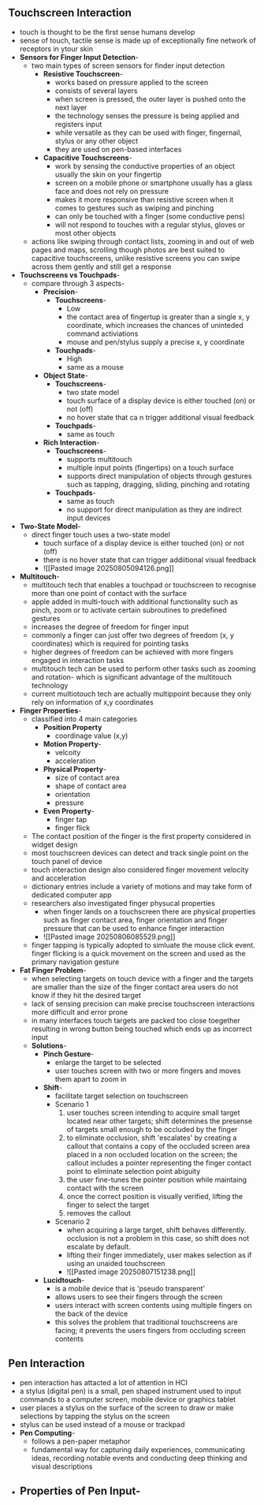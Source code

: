 ## Touchscreen Interaction
- touch is thought to be the first sense humans develop
- sense of touch, tactile sense is made up of exceptionally fine network of receptors in ytour skin
- **Sensors for Finger Input Detection**-
	- two main types of screen sensors for finder input detection
		- **Resistive Touchscreen**-
			- works based on pressure applied to the screen
			- consists of several layers
			- when screen is pressed, the outer layer is pushed onto the next layer
			- the technology senses the pressure is being applied and registers input
			- while versatile as they can be used with finger, fingernail, stylus or any other object
			- they are used on pen-based interfaces
		- **Capacitive Touchscreens**-
			- work by sensing the conductive properties of an object usually the skin on your fingertip
			- screen on a mobile phone or smartphone usually has a glass face and does not rely on pressure
			- makes it more responsive than resistive screen when it comes to gestures such as swiping and pinching
			- can only be touched with a finger (some conductive pens)
			- will not respond to touches with a regular stylus, gloves or most other objects
	- actions like swiping through contact lists, zooming in and out of web pages and maps, scrolling though photos are best suited to capacitive touchscreens, unlike resistive screens you can swipe across them gently and still get a response
- **Touchscreens vs Touchpads**-
	- compare through 3 aspects- 
		- **Precision**-
			- **Touchscreens**-
				- Low
				- the contact area of fingertup is greater than a single x, y coordinate, which increases the chances of uninteded command activiations
				- mouse and pen/stylus supply a precise x, y coordinate
			- **Touchpads**-
				- High
				- same as a mouse
		- **Object State**-
			- **Touchscreens**-
				- two state model
				- touch surface of a display device is either touched (on) or not (off)
				- no hover state that ca n trigger additional visual feedback
			- **Touchpads**-
				- same as touch
		- **Rich Interaction**-
			- **Touchscreens**-
				- supports multitouch
				- multiple input points (fingertips) on a touch surface
				- supports direct manipulation of objects through gestures such as tapping, dragging, sliding, pinching and rotating
			- **Touchpads**-
				- same as touch
				- no support for direct manipulation as they are indirect input devices
- **Two-State Model**-
	- direct finger touch uses a two-state model
		- touch surface of a display device is either touched (on) or not (off)
		- there is no hover state that can trigger addiitional visual feedback
		- ![[Pasted image 20250805094126.png]]
- **Multitouch**-
	- multitouch tech that enables a touchpad or touchscreen to recognise more than one point of contact with the surface
	- apple added in multi-touch with additional functionality such as pinch, zoom or to activate certain subroutines to predefined gestures
	- increases the degree of freedom for finger input
	- commonly a finger can just offer two degrees of freedom (x, y coordinates) which is required for pointing tasks
	- higher degrees of freedom can be achieved with more fingers engaged in interaction tasks
	- multitouch tech can be used to perform other tasks such as zooming and rotation- which is significant advantage of the multitouch technology
	- current multiotouch tech are actually multippoint because they only rely on information of x,y coordinates
- **Finger Properties**-
	- classified into 4 main categories
		- **Position Property**
			- coordinage value (x,y)
		- **Motion Property**-
			- velcoity
			- acceleration
		- **Physical Property**-
			- size of contact area
			- shape of contact area
			- orientation
			- pressure
		- **Even Property**-
			- finger tap
			- finger flick
	- The contact position of the finger is the first property considered in widget design
	- most touchscreen devices can detect and track single point on the touch panel of device
	- touch interaction design also considered finger movement velocity and acceleration
	- dictionary entries include a variety of motions and may take form of dedicated computer app
	- researchers also investigated finger physucal properties
		- when finger lands on a touchscreen there are physical properties such as finger contact area, finger orientation and finger pressure that can be used to enhance finger interaction
		- ![[Pasted image 20250806085529.png]]
	- finger tapping is typically adopted to simluate the mouse click event. finger flicking is a quick movement on the screen and used as the primary navigation gesture
- **Fat Finger Problem**-
	- when selecting targets on touch device with a finger and the targets are smaller than the size of the finger contact area users do not know if they hit the desired target
	- lack of sensing precision can make precise touchscreen interactions more difficult and error prone
	- in many interfaces touch targets are packed too close toegether resulting in wrong button being touched which ends up as incorrect input
	- **Solutions**-
		- **Pinch Gesture**-
			- enlarge the target to be selected
			- user touches screen with two or more fingers and moves them apart to zoom in
		- **Shift**-
			- facilitate target selection on touchscreen
			- Scenario 1
				1. user touches screen intending to acquire small target located near other targets; shift determines the presense of targets small enough to be occluded by the finger
				2. to eliminate occlusion, shift 'escalates' by creating a callout that contains a copy of the occluded screen area placed in a non occluded location on the screen; the callout includes a pointer representing the finger contact point to eliminate selection point abiguity
				3. the user fine-tunes the pointer position while maintaing contact with the screen
				4. once the correct position is visually verified, lifting the finger to select the target
				5. removes the callout
			- Scenario 2
				- when acquiring a large target, shift behaves differently. occlusion is not a problem in this case, so shift does not escalate by default.
				- lifting their finger immediately, user makes selection as if using an unaided touchscreen
				- ![[Pasted image 20250807151238.png]]
		- **Lucidtouch**-
			- is a mobile device that is 'pseudo transparent'
			- allows users to see their fingers through the screen
			- users interact with screen contents using multiple fingers on the back of the device
			- this solves the problem that traditional touchscreens are facing; it prevents the users fingers from occluding screen contents

## Pen Interaction
- pen interaction has attacted a lot of attention in HCI
- a stylus (digital pen) is a small, pen shaped instrument used to input commands to a computer screen, mobile device or graphics tablet
- user places a stylus on the surface of the screen to draw or make selections by tapping the stylus on the screen
- stylus can be used instead of a mouse or trackpad
- **Pen Computing**-
	- follows a pen-paper metaphor
	- fundamental way for capturing daily experiences, communicating ideas, recording notable events and conducting deep thinking and visual descriptions
- **Properties of Pen Input**-
	- 